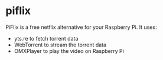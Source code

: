 piflix
======

PiFlix is a free netflix alternative for your Raspberry Pi. It uses:
- yts.re to fetch torrent data
- WebTorrent to stream the torrent data
- OMXPlayer to play the video on Raspberry Pi
